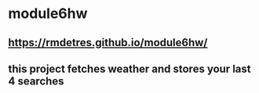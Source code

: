 # module6hw

## https://rmdetres.github.io/module6hw/

## this project fetches weather and stores your last 4 searches
